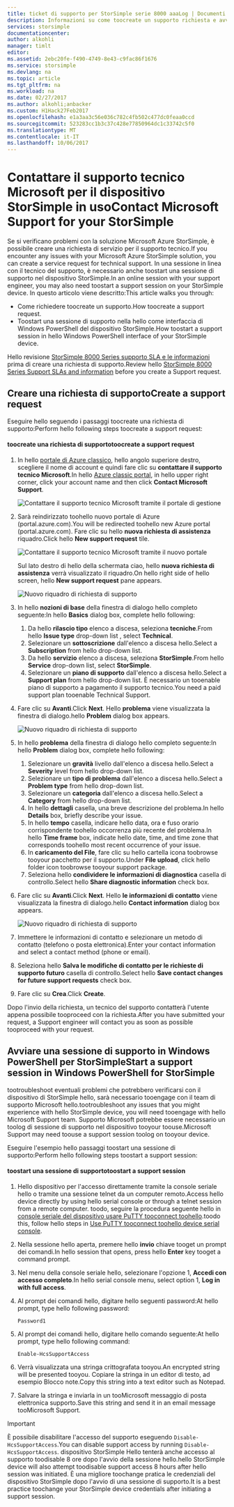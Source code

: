 ```yaml
---
title: ticket di supporto per StorSimple serie 8000 aaaLog | Documenti Microsoft
description: Informazioni su come toocreate un supporto richiesta e avviare una sessione di supporto nel dispositivo StorSimple.
services: storsimple
documentationcenter: 
author: alkohli
manager: timlt
editor: 
ms.assetid: 2ebc20fe-f490-4749-8e43-c9fac86f1676
ms.service: storsimple
ms.devlang: na
ms.topic: article
ms.tgt_pltfrm: na
ms.workload: na
ms.date: 02/27/2017
ms.author: alkohli;anbacker
ms.custom: H1Hack27Feb2017
ms.openlocfilehash: e1a3aa3c56e036c782c4fb502c477dc0feaa0ccd
ms.sourcegitcommit: 523283cc1b3c37c428e77850964dc1c33742c5f0
ms.translationtype: MT
ms.contentlocale: it-IT
ms.lasthandoff: 10/06/2017
---
```

# <a name="contact-microsoft-support-for-your-storsimple"></a><span data-ttu-id="82a5e-103">Contattare il supporto tecnico Microsoft per il dispositivo StorSimple in uso</span><span class="sxs-lookup"><span data-stu-id="82a5e-103">Contact Microsoft Support for your StorSimple</span></span>
<span data-ttu-id="82a5e-104">Se si verificano problemi con la soluzione Microsoft Azure StorSimple, è possibile creare una richiesta di servizio per il supporto tecnico.</span><span class="sxs-lookup"><span data-stu-id="82a5e-104">If you encounter any issues with your Microsoft Azure StorSimple solution, you can create a service request for technical support.</span></span> <span data-ttu-id="82a5e-105">In una sessione in linea con il tecnico del supporto, è necessario anche toostart una sessione di supporto nel dispositivo StorSimple.</span><span class="sxs-lookup"><span data-stu-id="82a5e-105">In an online session with your support engineer, you may also need toostart a support session on your StorSimple device.</span></span> <span data-ttu-id="82a5e-106">In questo articolo viene descritto:</span><span class="sxs-lookup"><span data-stu-id="82a5e-106">This article walks you through:</span></span>

* <span data-ttu-id="82a5e-107">Come richiedere toocreate un supporto.</span><span class="sxs-lookup"><span data-stu-id="82a5e-107">How toocreate a support request.</span></span>
* <span data-ttu-id="82a5e-108">Toostart una sessione di supporto nella hello come interfaccia di Windows PowerShell del dispositivo StorSimple.</span><span class="sxs-lookup"><span data-stu-id="82a5e-108">How toostart a support session in hello Windows PowerShell interface of your StorSimple device.</span></span>

<span data-ttu-id="82a5e-109">Hello revisione [StorSimple 8000 Series supporto SLA e le informazioni](https://msdn.microsoft.com/library/mt433077.aspx) prima di creare una richiesta di supporto.</span><span class="sxs-lookup"><span data-stu-id="82a5e-109">Review hello [StorSimple 8000 Series Support SLAs and information](https://msdn.microsoft.com/library/mt433077.aspx) before you create a Support request.</span></span>

## <a name="create-a-support-request"></a><span data-ttu-id="82a5e-110">Creare una richiesta di supporto</span><span class="sxs-lookup"><span data-stu-id="82a5e-110">Create a support request</span></span>
<span data-ttu-id="82a5e-111">Eseguire hello seguendo i passaggi toocreate una richiesta di supporto:</span><span class="sxs-lookup"><span data-stu-id="82a5e-111">Perform hello following steps toocreate a support request:</span></span>

#### <a name="toocreate-a-support-request"></a><span data-ttu-id="82a5e-112">toocreate una richiesta di supporto</span><span class="sxs-lookup"><span data-stu-id="82a5e-112">toocreate a support request</span></span>
1. <span data-ttu-id="82a5e-113">In hello [portale di Azure classico](https://manage.windowsazure.com/), hello angolo superiore destro, scegliere il nome di account e quindi fare clic su **contattare il supporto tecnico Microsoft**.</span><span class="sxs-lookup"><span data-stu-id="82a5e-113">In hello [Azure classic portal](https://manage.windowsazure.com/), in hello upper right corner, click your account name and then click **Contact Microsoft Support**.</span></span>
   
    ![Contattare il supporto tecnico Microsoft tramite il portale di gestione](./media/storsimple-contact-microsoft-support/Ibiza1.png)
2. <span data-ttu-id="82a5e-115">Sarà reindirizzato toohello nuovo portale di Azure (portal.azure.com).</span><span class="sxs-lookup"><span data-stu-id="82a5e-115">You will be redirected toohello new Azure portal (portal.azure.com).</span></span> <span data-ttu-id="82a5e-116">Fare clic su hello **nuova richiesta di assistenza** riquadro.</span><span class="sxs-lookup"><span data-stu-id="82a5e-116">Click hello **New support request** tile.</span></span>
   
    ![Contattare il supporto tecnico Microsoft tramite il nuovo portale](./media/storsimple-contact-microsoft-support/Ibiza2.png)
   
    <span data-ttu-id="82a5e-118">Sul lato destro di hello della schermata ciao, hello **nuova richiesta di assistenza** verrà visualizzato il riquadro.</span><span class="sxs-lookup"><span data-stu-id="82a5e-118">On hello right side of hello screen, hello **New support request** pane appears.</span></span> 
   
    ![Nuovo riquadro di richiesta di supporto](./media/storsimple-contact-microsoft-support/Ibiza3a.png)
3. <span data-ttu-id="82a5e-120">In hello **nozioni di base** della finestra di dialogo hello completo seguente:</span><span class="sxs-lookup"><span data-stu-id="82a5e-120">In hello **Basics** dialog box, complete hello following:</span></span>                                
   
   1. <span data-ttu-id="82a5e-121">Da hello **rilascio tipo** elenco a discesa, seleziona **tecniche**.</span><span class="sxs-lookup"><span data-stu-id="82a5e-121">From hello **Issue type** drop-down list , select **Technical**.</span></span>
   2. <span data-ttu-id="82a5e-122">Selezionare un **sottoscrizione** dall'elenco a discesa hello.</span><span class="sxs-lookup"><span data-stu-id="82a5e-122">Select a **Subscription** from hello drop-down list.</span></span>
   3. <span data-ttu-id="82a5e-123">Da hello **servizio** elenco a discesa, seleziona **StorSimple**.</span><span class="sxs-lookup"><span data-stu-id="82a5e-123">From hello **Service** drop-down list, select **StorSimple**.</span></span> 
   4. <span data-ttu-id="82a5e-124">Selezionare un **piano di supporto** dall'elenco a discesa hello.</span><span class="sxs-lookup"><span data-stu-id="82a5e-124">Select a **Support plan** from hello drop-down list.</span></span> <span data-ttu-id="82a5e-125">È necessario un tooenable piano di supporto a pagamento il supporto tecnico.</span><span class="sxs-lookup"><span data-stu-id="82a5e-125">You need a paid support plan tooenable Technical Support.</span></span>
4. <span data-ttu-id="82a5e-126">Fare clic su **Avanti**.</span><span class="sxs-lookup"><span data-stu-id="82a5e-126">Click **Next**.</span></span> <span data-ttu-id="82a5e-127">Hello **problema** viene visualizzata la finestra di dialogo.</span><span class="sxs-lookup"><span data-stu-id="82a5e-127">hello **Problem** dialog box appears.</span></span>
   
    ![Nuovo riquadro di richiesta di supporto](./media/storsimple-contact-microsoft-support/Ibiza5a.png) 
5. <span data-ttu-id="82a5e-129">In hello **problema** della finestra di dialogo hello completo seguente:</span><span class="sxs-lookup"><span data-stu-id="82a5e-129">In hello **Problem** dialog box, complete hello following:</span></span>
   
   1. <span data-ttu-id="82a5e-130">Selezionare un **gravità** livello dall'elenco a discesa hello.</span><span class="sxs-lookup"><span data-stu-id="82a5e-130">Select a **Severity** level from hello drop-down list.</span></span>
   2. <span data-ttu-id="82a5e-131">Selezionare un **tipo di problema** dall'elenco a discesa hello.</span><span class="sxs-lookup"><span data-stu-id="82a5e-131">Select a **Problem type** from hello drop-down list.</span></span>
   3. <span data-ttu-id="82a5e-132">Selezionare un **categoria** dall'elenco a discesa hello.</span><span class="sxs-lookup"><span data-stu-id="82a5e-132">Select a **Category** from hello drop-down list.</span></span> 
   4. <span data-ttu-id="82a5e-133">In hello **dettagli** casella, una breve descrizione del problema.</span><span class="sxs-lookup"><span data-stu-id="82a5e-133">In hello **Details** box, briefly describe your issue.</span></span>
   5. <span data-ttu-id="82a5e-134">In hello **tempo** casella, indicare hello data, ora e fuso orario corrispondente toohello occorrenza più recente del problema.</span><span class="sxs-lookup"><span data-stu-id="82a5e-134">In hello **Time frame** box, indicate hello date, time, and time zone that corresponds toohello most recent occurrence of your issue.</span></span>
   6. <span data-ttu-id="82a5e-135">In **caricamento del File**, fare clic su hello cartella icona toobrowse tooyour pacchetto per il supporto.</span><span class="sxs-lookup"><span data-stu-id="82a5e-135">Under **File upload**, click hello folder icon toobrowse tooyour support package.</span></span>
   7. <span data-ttu-id="82a5e-136">Seleziona hello **condividere le informazioni di diagnostica** casella di controllo.</span><span class="sxs-lookup"><span data-stu-id="82a5e-136">Select hello **Share diagnostic information** check box.</span></span>
6. <span data-ttu-id="82a5e-137">Fare clic su **Avanti**.</span><span class="sxs-lookup"><span data-stu-id="82a5e-137">Click **Next**.</span></span> <span data-ttu-id="82a5e-138">Hello **le informazioni di contatto** viene visualizzata la finestra di dialogo.</span><span class="sxs-lookup"><span data-stu-id="82a5e-138">hello **Contact information** dialog box appears.</span></span>
   
    ![Nuovo riquadro di richiesta di supporto](./media/storsimple-contact-microsoft-support/Ibiza6a.png) 
7. <span data-ttu-id="82a5e-140">Immettere le informazioni di contatto e selezionare un metodo di contatto (telefono o posta elettronica).</span><span class="sxs-lookup"><span data-stu-id="82a5e-140">Enter your contact information and select a contact method (phone or email).</span></span> 
8. <span data-ttu-id="82a5e-141">Seleziona hello **Salva le modifiche di contatto per le richieste di supporto futuro** casella di controllo.</span><span class="sxs-lookup"><span data-stu-id="82a5e-141">Select hello **Save contact changes for future support requests** check box.</span></span>
9. <span data-ttu-id="82a5e-142">Fare clic su **Crea**.</span><span class="sxs-lookup"><span data-stu-id="82a5e-142">Click **Create**.</span></span>

<span data-ttu-id="82a5e-143">Dopo l'invio della richiesta, un tecnico del supporto contatterà l'utente appena possibile tooproceed con la richiesta.</span><span class="sxs-lookup"><span data-stu-id="82a5e-143">After you have submitted your request, a Support engineer will contact you as soon as possible tooproceed with your request.</span></span>

## <a name="start-a-support-session-in-windows-powershell-for-storsimple"></a><span data-ttu-id="82a5e-144">Avviare una sessione di supporto in Windows PowerShell per StorSimple</span><span class="sxs-lookup"><span data-stu-id="82a5e-144">Start a support session in Windows PowerShell for StorSimple</span></span>
<span data-ttu-id="82a5e-145">tootroubleshoot eventuali problemi che potrebbero verificarsi con il dispositivo di StorSimple hello, sarà necessario tooengage con il team di supporto Microsoft hello.</span><span class="sxs-lookup"><span data-stu-id="82a5e-145">tootroubleshoot any issues that you might experience with hello StorSimple device, you will need tooengage with hello Microsoft Support team.</span></span> <span data-ttu-id="82a5e-146">Supporto Microsoft potrebbe essere necessario un toolog di sessione di supporto nel dispositivo tooyour toouse.</span><span class="sxs-lookup"><span data-stu-id="82a5e-146">Microsoft Support may need toouse a support session toolog on tooyour device.</span></span> 

<span data-ttu-id="82a5e-147">Eseguire l'esempio hello passaggi toostart una sessione di supporto:</span><span class="sxs-lookup"><span data-stu-id="82a5e-147">Perform hello following steps toostart a support session:</span></span>

#### <a name="toostart-a-support-session"></a><span data-ttu-id="82a5e-148">toostart una sessione di supporto</span><span class="sxs-lookup"><span data-stu-id="82a5e-148">toostart a support session</span></span>
1. <span data-ttu-id="82a5e-149">Hello dispositivo per l'accesso direttamente tramite la console seriale hello o tramite una sessione telnet da un computer remoto.</span><span class="sxs-lookup"><span data-stu-id="82a5e-149">Access hello device directly by using hello serial console or through a telnet session from a remote computer.</span></span> <span data-ttu-id="82a5e-150">toodo, seguire la procedura seguente hello in [console seriale del dispositivo usare PuTTY tooconnect toohello](storsimple-deployment-walkthrough.md#use-putty-to-connect-to-the-device-serial-console).</span><span class="sxs-lookup"><span data-stu-id="82a5e-150">toodo this, follow hello steps in [Use PuTTY tooconnect toohello device serial console](storsimple-deployment-walkthrough.md#use-putty-to-connect-to-the-device-serial-console).</span></span>
2. <span data-ttu-id="82a5e-151">Nella sessione hello aperta, premere hello **invio** chiave tooget un prompt dei comandi.</span><span class="sxs-lookup"><span data-stu-id="82a5e-151">In hello session that opens, press hello **Enter** key tooget a command prompt.</span></span>
3. <span data-ttu-id="82a5e-152">Nel menu della console seriale hello, selezionare l'opzione 1, **Accedi con accesso completo**.</span><span class="sxs-lookup"><span data-stu-id="82a5e-152">In hello serial console menu, select option 1, **Log in with full access**.</span></span>
4. <span data-ttu-id="82a5e-153">Al prompt dei comandi hello, digitare hello seguenti password:</span><span class="sxs-lookup"><span data-stu-id="82a5e-153">At hello prompt, type hello following password:</span></span> 
   
    `Password1`
5. <span data-ttu-id="82a5e-154">Al prompt dei comandi hello, digitare hello comando seguente:</span><span class="sxs-lookup"><span data-stu-id="82a5e-154">At hello prompt, type hello following command:</span></span>
   
    `Enable-HcsSupportAccess`
6. <span data-ttu-id="82a5e-155">Verrà visualizzata una stringa crittografata tooyou.</span><span class="sxs-lookup"><span data-stu-id="82a5e-155">An encrypted string will be presented tooyou.</span></span> <span data-ttu-id="82a5e-156">Copiare la stringa in un editor di testo, ad esempio Blocco note.</span><span class="sxs-lookup"><span data-stu-id="82a5e-156">Copy this string into a text editor such as Notepad.</span></span>
7. <span data-ttu-id="82a5e-157">Salvare la stringa e inviarla in un tooMicrosoft messaggio di posta elettronica supporto.</span><span class="sxs-lookup"><span data-stu-id="82a5e-157">Save this string and send it in an email message tooMicrosoft Support.</span></span> 

> [!IMPORTANT]
> <span data-ttu-id="82a5e-158">È possibile disabilitare l'accesso del supporto eseguendo `Disable-HcsSupportAccess`.</span><span class="sxs-lookup"><span data-stu-id="82a5e-158">You can disable support access by running `Disable-HcsSupportAccess`.</span></span> <span data-ttu-id="82a5e-159">dispositivo StorSimple Hello tenterà anche accesso al supporto toodisable 8 ore dopo l'avvio della sessione hello.</span><span class="sxs-lookup"><span data-stu-id="82a5e-159">hello StorSimple device will also attempt toodisable support access 8 hours after hello session was initiated.</span></span> <span data-ttu-id="82a5e-160">È una migliore toochange pratica le credenziali del dispositivo StorSimple dopo l'avvio di una sessione di supporto.</span><span class="sxs-lookup"><span data-stu-id="82a5e-160">It is a best practice toochange your StorSimple device credentials after initiating a support session.</span></span>
> 
> 

